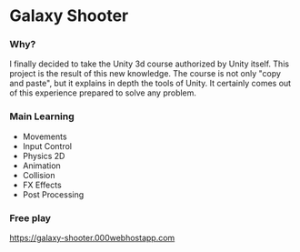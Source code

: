 # Galaxy Shooter


### Why?

I finally decided to take the Unity 3d course authorized by Unity itself. This project is the result of this new knowledge. 
The course is not only "copy and paste", but it explains in depth the tools of Unity. It certainly comes out of this experience prepared to solve any problem.


### Main Learning
- Movements
- Input Control
- Physics 2D
- Animation
- Collision
- FX Effects
- Post Processing

### Free play

https://galaxy-shooter.000webhostapp.com
